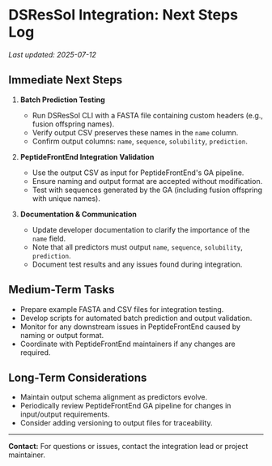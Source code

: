 # DSResSol Integration: Next Steps Log

_Last updated: 2025-07-12_

## Immediate Next Steps

1. **Batch Prediction Testing**
   - Run DSResSol CLI with a FASTA file containing custom headers (e.g., fusion offspring names).
   - Verify output CSV preserves these names in the `name` column.
   - Confirm output columns: `name`, `sequence`, `solubility`, `prediction`.

2. **PeptideFrontEnd Integration Validation**
   - Use the output CSV as input for PeptideFrontEnd's GA pipeline.
   - Ensure naming and output format are accepted without modification.
   - Test with sequences generated by the GA (including fusion offspring with unique names).

3. **Documentation & Communication**
   - Update developer documentation to clarify the importance of the `name` field.
   - Note that all predictors must output `name`, `sequence`, `solubility`, `prediction`.
   - Document test results and any issues found during integration.

## Medium-Term Tasks

- Prepare example FASTA and CSV files for integration testing.
- Develop scripts for automated batch prediction and output validation.
- Monitor for any downstream issues in PeptideFrontEnd caused by naming or output format.
- Coordinate with PeptideFrontEnd maintainers if any changes are required.

## Long-Term Considerations

- Maintain output schema alignment as predictors evolve.
- Periodically review PeptideFrontEnd GA pipeline for changes in input/output requirements.
- Consider adding versioning to output files for traceability.

---

**Contact:** For questions or issues, contact the integration lead or project maintainer.
